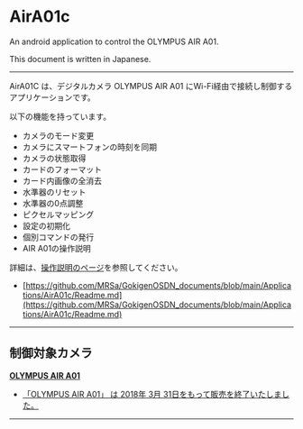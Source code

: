 # AirA01c

An android application to control the OLYMPUS AIR A01.

This document is written in Japanese.

-----------

AirA01C は、デジタルカメラ OLYMPUS AIR A01 にWi-Fi経由で接続し制御するアプリケーションです。

以下の機能を持っています。

- カメラのモード変更
- カメラにスマートフォンの時刻を同期
- カメラの状態取得
- カードのフォーマット
- カード内画像の全消去
- 水準器のリセット
- 水準器の0点調整
- ピクセルマッピング
- 設定の初期化
- 個別コマンドの発行
- AIR A01の操作説明

詳細は、[操作説明のページ](https://github.com/MRSa/GokigenOSDN_documents/blob/main/Applications/AirA01c/Readme.md)を参照してください。
- [https://github.com/MRSa/GokigenOSDN_documents/blob/main/Applications/AirA01c/Readme.md](https://github.com/MRSa/GokigenOSDN_documents/blob/main/Applications/AirA01c/Readme.md)

-----------

## 制御対象カメラ

[**OLYMPUS AIR A01**](https://jp.omsystem.com/cms/record/dslr/a01/index.pdf)

- [「OLYMPUS AIR A01」 は 2018年 3月 31日をもって販売を終了いたしました。](https://digital-faq.jp.omsystem.com/faq/public/app/servlet/relatedqa?QID=005796)


-----------
